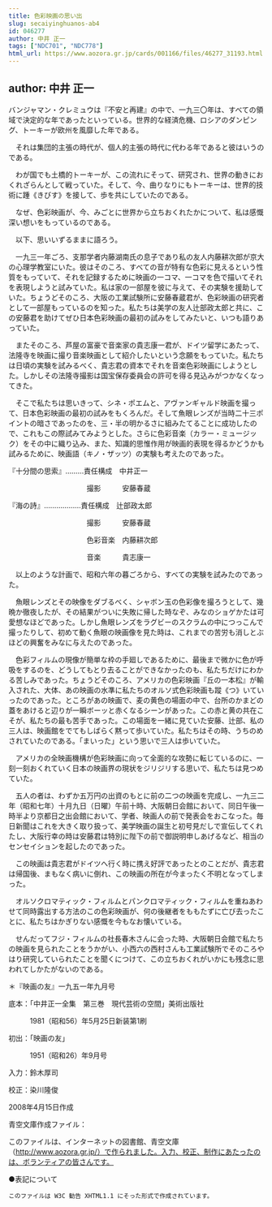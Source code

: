 ```yaml
---
title: 色彩映画の思い出
slug: secaiyinghuanos-ab4
id: 046277
author: 中井 正一
tags: ["NDC701", "NDC778"]
html_url: https://www.aozora.gr.jp/cards/001166/files/46277_31193.html
---
```


## author: 中井 正一

バンジャマン・クレミュウは『不安と再建』の中で、一九三〇年は、すべての領域で決定的な年であったといっている。世界的な経済危機、ロシアのダンピング、トーキーが欧州を風靡した年である。

　それは集団的主張の時代が、個人的主張の時代に代わる年であると彼はいうのである。

　わが国でも土橋的トーキーが、この流れにそって、研究され、世界の動きにおくれざらんとして戦っていた。そして、今、曲りなりにもトーキーは、世界的技術に踵《きびす》を接して、歩を共にしていたのである。

　なぜ、色彩映画が、今、みごとに世界から立ちおくれたかについて、私は感慨深い想いをもっているのである。

　以下、思いいずるままに語ろう。

　一九三一年ごろ、支那学者内藤湖南氏の息子であり私の友人内藤耕次郎が京大の心理学教室にいた。彼はそのころ、すべての音が特有な色彩に見えるという性質をもっていて、それを記録するために映画の一コマ、一コマを色で描いてそれを表現しようと試みていた。私は家の一部屋を彼に与えて、その実験を援助していた。ちょうどそのころ、大阪の工業試験所に安藤春蔵君が、色彩映画の研究者として一部屋もっているのを知った。私たちは美学の友人辻部政太郎と共に、この安藤君を助けてぜひ日本色彩映画の最初の試みをしてみたいと、いつも語りあっていた。

　またそのころ、芦屋の富豪で音楽家の貴志康一君が、ドイツ留学にあたって、法隆寺を映画に撮り音楽映画として紹介したいという念願をもっていた。私たちは日頃の実験を試みるべく、貴志君の資本でそれを音楽色彩映画にしようとした。しかしその法隆寺撮影は国宝保存委員会の許可を得る見込みがつかなくなってきた。

　そこで私たちは思いきって、シネ・ポエムと、アヴァンギャルド映画を撮って、日本色彩映画の最初の試みをもくろんだ。そして魚眼レンズが当時二十三ポイントの暗さであったのを、三・半の明かるさに組みたてることに成功したので、これもこの際試みてみようとした。さらに色彩音楽（カラー・ミュージック）をその中に織り込み、また、知識的思惟作用が映画的表現を得るかどうかも試みるために、映画語（キノ・ザッツ）の実験も考えたのであった。




『十分間の思索』………責任構成　中井正一

　　　　　　　　　　　撮影　　　安藤春蔵

『海の詩』………………責任構成　辻部政太郎

　　　　　　　　　　　撮影　　　安藤春蔵

　　　　　　　　　　　色彩音楽　内藤耕次郎

　　　　　　　　　　　音楽　　　貴志康一



　以上のような計画で、昭和六年の暮ごろから、すべての実験を試みたのであった。

　魚眼レンズとその映像をダブるべく、シャボン玉の色彩像を撮ろうとして、幾晩か徹夜したが、その結果がついに失敗に帰した時なぞ、みなのショゲかたは可愛想なほどであった。しかし魚眼レンズをラグビーのスクラムの中につっこんで撮ったりして、初めて動く魚眼の映画像を見た時は、これまでの苦労も消しとぶほどの興奮をみなに与えたのであった。

　色彩フィルムの現像が簡単な枠の手廻しであるために、最後まで微かに色が呼吸をするのを、どうしてもとり去ることができなかったのも、私たちだけにわかる苦しみであった。ちょうどそのころ、アメリカの色彩映画『丘の一本松』が輸入された、大体、あの映画の水準に私たちのオルソ式色彩映画も蹤《つ》いていったのであった。ところがあの映画で、麦の黄色の場面の中で、台所のかまどの蓋をあけると辺りが一瞬ボーッと赤くなるシーンがあった。この赤と黄の共在こそが、私たちの最も苦手であった。この場面を一緒に見ていた安藤、辻部、私の三人は、映画館をでてもしばらく黙って歩いていた。私たちはその時、うちのめされていたのである。「まいった」という思いで三人は歩いていた。

　アメリカの全映画機構が色彩映画に向って全面的な攻勢に転じているのに、一刻一刻おくれていく日本の映画界の現状をジリジリする思いで、私たちは見つめていた。

　五人の者は、わずか五万円の出資のもとに前の二つの映画を完成し、一九三二年（昭和七年）十月九日（日曜）午前十時、大阪朝日会館において、同日午後一時半より京都日之出会館において、学者、映画人の前で発表会をおこなった。毎日新聞はこれを大きく取り扱って、美学映画の誕生と初号見だしで宣伝してくれたし、大阪行幸の時は安藤君は特別に陛下の前で御説明申しあげるなど、相当のセンセイションを起したのであった。

　この映画は貴志君がドイツへ行く時に携え好評であったとのことだが、貴志君は帰国後、まもなく病いに倒れ、この映画の所在が今まったく不明となってしまった。

　オルソクロマティック・フィルムとパンクロマティック・フィルムを重ねあわせて同時露出する方法のこの色彩映画が、何の後継者をももたずに亡び去ったことに、私たちはかぎりない感慨を今もなお懐いている。

　せんだってフジ・フィルムの社長春木さんに会った時、大阪朝日会館で私たちの映画を見られたことをうかがい、小西六の西村さんも工業試験所でそのころやはり研究していられたことを聞くにつけて、この立ちおくれがいかにも残念に思われてしかたがないのである。

＊『映画の友』一九五一年九月号













底本：「中井正一全集　第三巻　現代芸術の空間」美術出版社


　　　1981（昭和56）年5月25日新装第1刷

初出：「映画の友」

　　　1951（昭和26）年9月号

入力：鈴木厚司

校正：染川隆俊

2008年4月15日作成

青空文庫作成ファイル：

このファイルは、インターネットの図書館、青空文庫（http://www.aozora.gr.jp/）で作られました。入力、校正、制作にあたったのは、ボランティアの皆さんです。











●表記について


	このファイルは W3C 勧告 XHTML1.1 にそった形式で作成されています。